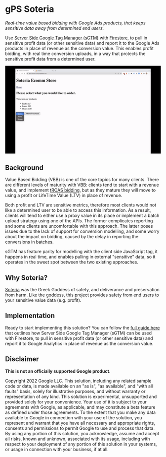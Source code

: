 # gPS Soteria

_Real-time value based bidding with Google Ads products, that keeps sensitive
data away from determined end users._

Use [Server Side Google Tag Manager (sGTM)](
https://developers.google.com/tag-platform/tag-manager/server-side) with
[Firestore](https://cloud.google.com/firestore), to pull in sensitive profit
data (or other sensitive data) and report it to the Google Ads products in place
of revenue as the conversion value. This enables profit bidding, with real time
conversion uploads, in a way that protects the sensitive profit data from a
determined user.

![Demo gif](./docs/img/demo.gif)

## Background
Value Based Bidding (VBB) is one of the core topics for many clients. There are
different levels of maturity with VBB: clients tend to start with a revenue
value, and implement [tROAS bidding](
https://support.google.com/google-ads/answer/6268637?hl=en-GB), but as they
mature they will move to using a profit or LifeTime Value (LTV) in place of
revenue.

Both profit and LTV are sensitive metrics, therefore most clients would not like
a determined user to be able to access this information. As a result, clients
will tend to either use a proxy value in its place or implement a batch upload
strategy using one of the APIs. The former complicates reporting and some
clients are uncomfortable with this approach. The latter poses issues due to the
lack of support for conversion modelling, and some worry about the impact on
bidding, caused by the delay in reporting the conversions in batches.

sGTM has feature parity for modelling with the client side JavaScript tag, it
happens in real time, and enables pulling in external "sensitive" data, so it
operates in the sweet spot between the two existing approaches.

## Why Soteria?

[Soteria](https://en.wikipedia.org/wiki/Soteria_(mythology)) was the Greek
Goddess of safety, and deliverance and preservation from harm. Like the goddess,
this project provides safety from end users to your sensitive value data (e.g.
profit).

## Implementation
Ready to start implementing this solution? You can follow the
[full guide here](./docs/GUIDE.md) that outlines how Server Side Google Tag
Manager (sGTM) can be used with Firestore, to pull in sensitive profit data
(or other sensitive data) and report it to Google Analytics in place of revenue
as the conversion value.

## Disclaimer
__This is not an officially supported Google product.__

Copyright 2022 Google LLC. This solution, including any related sample code or
data, is made available on an "as is", "as available", and "with all faults"
basis, solely for illustrative purposes, and without warranty or representation
of any kind. This solution is experimental, unsupported and provided solely for
your convenience. Your use of it is subject to your agreements with Google, as
applicable, and may constitute a beta feature as defined under those agreements.
To the extent that you make any data available to Google in connection with your
use of the solution, you represent and warrant that you have all necessary and
appropriate rights, consents and permissions to permit Google to use and process
that data. By using any portion of this solution, you acknowledge, assume and
accept all risks, known and unknown, associated with its usage, including with
respect to your deployment of any portion of this solution in your systems, or
usage in connection with your business, if at all.
